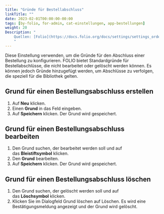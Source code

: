 ```yaml
---
title: "Gründe für Bestellabschluss"
linkTitle: ""
date: 2023-02-01T00:00:00-00:00
tags: [by-folio, for-admin, cat-einstellungen, app-bestellungen]
weight: 20
Description: "
    Quellen: [Folio](https://docs.folio.org/docs/settings/settings_orders/settings_orders/#settings--orders--closing-purchase-order-reasons ) & [GBV](https://info.gbv.de/pages/viewpage.action?pageId=851345525)
    "
---
```


Diese Einstellung verwenden, um die Gründe für den Abschluss einer Bestellung zu konfigurieren. FOLIO bietet Standardgründe für Bestellabschlüsse, die nicht bearbeitet oder gelöscht werden können. Es können jedoch Gründe hinzugefügt werden, um Abschlüsse zu verfolgen, die speziell für die Bibliothek gelten.

## Grund für einen Bestellungsabschluss erstellen

1.  Auf **Neu** klicken.
2.  Einen **Grund** in das Feld eingeben.
3.  Auf **Speichern** klicken. Der Grund wird gespeichert.

## Grund für einen Bestellungsabschluss bearbeiten

1.  Den Grund suchen, der bearbeitet werden soll und auf das **Bleistiftsymbol** klicken.
2.  Den **Grund** bearbeiten.
3.  Auf **Speichern** klicken. Der Grund wird gespeichert.

## Grund für einen Bestellungsabschluss löschen

1.  Den Grund suchen, der gelöscht werden soll und auf das **Löschsymbol** klicken.
2.  Klicken Sie im Dialogfeld Grund löschen auf Löschen. Es wird eine Bestätigungsmeldung angezeigt und der Grund wird gelöscht.

